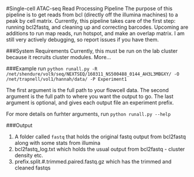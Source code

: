 #Single-cell ATAC-seq Read Processing Pipeline
The purpose of this pipeline is to get reads from bcl (directly off the illumina machines) to a peak by cell matrix. Currently, this pipeline takes care of the first step: running bcl2fastq, and cleaning up and correcting barcodes. Upcoming are additions to run map reads, run hotspot, and make an overlap matrix. I am still very actively debugging, so report issues if you have them.

###System Requirements
Currently, this must be run on the lab cluster because it recruits cluster modules.
More...

###Example run
`python runall.py -R /net/shendure/vol9/seq/NEXTSEQ/160311_NS500488_0144_AH3L3MBGXY/ -O /net/trapnell/vol1/hannah/data/ -P Experiment1`

The first argument is the full path to your flowcell data. The second argument is the full path to where you want the output to go. The last argument is optional, and gives each output file an experiment prefix.

For more details on furhter arguments, run `python runall.py --help`

###Output
1. A folder called `fastq` that holds the original fastq output from bcl2fastq along with some stats from illumina
2. bcl2fastq_log.txt which holds the usual output from bcl2fastq - cluster density etc.
3. prefix.split.#.trimmed.paired.fastq.gz which has the trimmed and cleaned fastqs
